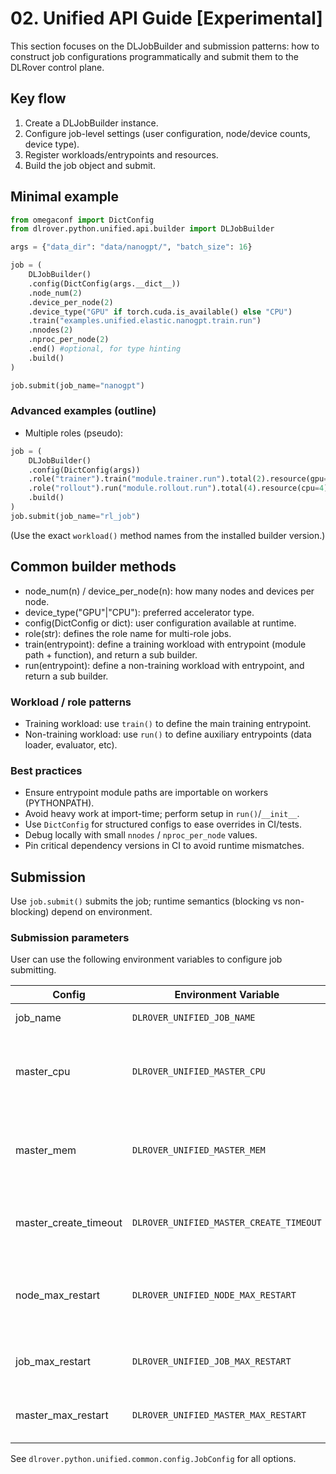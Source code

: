 # 02. Unified API Guide [Experimental]

This section focuses on the DLJobBuilder and submission patterns: how to
construct job configurations programmatically and submit them to the
DLRover control plane.

## Key flow

1. Create a DLJobBuilder instance.
2. Configure job-level settings (user configuration, node/device counts, device type).
3. Register workloads/entrypoints and resources.
4. Build the job object and submit.

## Minimal example

```python
from omegaconf import DictConfig
from dlrover.python.unified.api.builder import DLJobBuilder

args = {"data_dir": "data/nanogpt/", "batch_size": 16}

job = (
    DLJobBuilder()
    .config(DictConfig(args.__dict__))
    .node_num(2)
    .device_per_node(2)
    .device_type("GPU" if torch.cuda.is_available() else "CPU")
    .train("examples.unified.elastic.nanogpt.train.run")
    .nnodes(2)
    .nproc_per_node(2)
    .end() #optional, for type hinting
    .build()
)

job.submit(job_name="nanogpt")
```

### Advanced examples (outline)

- Multiple roles (pseudo):

```python
job = (
    DLJobBuilder()
    .config(DictConfig(args))
    .role("trainer").train("module.trainer.run").total(2).resource(gpu=1).end()
    .role("rollout").run("module.rollout.run").total(4).resource(cpu=4).end()
    .build()
)
job.submit(job_name="rl_job")
```

(Use the exact `workload()` method names from the installed builder
version.)

## Common builder methods

- node_num(n) / device_per_node(n): how many nodes and devices per node.
- device_type("GPU"|"CPU"): preferred accelerator type.
- config(DictConfig or dict): user configuration available at runtime.
- role(str): defines the role name for multi-role jobs.
- train(entrypoint): define a training workload with entrypoint (module path + function), and return a sub builder.
- run(entrypoint): define a non-training workload with entrypoint, and return a sub builder.

### Workload / role patterns

- Training workload: use `train()` to define the main training entrypoint.
- Non-training workload: use `run()` to define auxiliary entrypoints
  (data loader, evaluator, etc).

### Best practices

- Ensure entrypoint module paths are importable on workers (PYTHONPATH).
- Avoid heavy work at import-time; perform setup in `run()`/`__init__`.
- Use `DictConfig` for structured configs to ease overrides in CI/tests.
- Debug locally with small `nnodes` / `nproc_per_node` values.
- Pin critical dependency versions in CI to avoid runtime mismatches.

## Submission

Use `job.submit()` submits the job; runtime semantics (blocking vs non-blocking) depend on environment.

### Submission parameters

User can use the following environment variables to configure job submitting.

| Config                | Environment Variable                    | Default      | Note                                     |
| --------------------- | --------------------------------------- | ------------ | ---------------------------------------- |
| job_name              | `DLROVER_UNIFIED_JOB_NAME`              | dlrover-xxxx | Name of the job                          |
| master_cpu            | `DLROVER_UNIFIED_MASTER_CPU`            | 2            | Number of CPU cores for the master node  |
| master_mem            | `DLROVER_UNIFIED_MASTER_MEM`            | 4096 (in MB) | Amount of memory for the master node     |
| master_create_timeout | `DLROVER_UNIFIED_MASTER_CREATE_TIMEOUT` | 600 (in s)   | Timeout for creating master node         |
| node_max_restart      | `DLROVER_UNIFIED_NODE_MAX_RESTART`      | 10           | Maximum number of restarts for each node |
| job_max_restart       | `DLROVER_UNIFIED_JOB_MAX_RESTART`       | 10           | Maximum number of job restarts           |
| master_max_restart    | `DLROVER_UNIFIED_MASTER_MAX_RESTART`    | 10           | Maximum number of master restarts        |

See `dlrover.python.unified.common.config.JobConfig` for all options.
